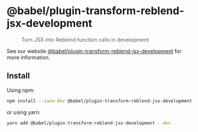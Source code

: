 # @babel/plugin-transform-reblend-jsx-development

> Turn JSX into Reblend function calls in development

See our website [@babel/plugin-transform-reblend-jsx-development](https://babeljs.io/docs/babel-plugin-transform-reblend-jsx-development) for more information.

## Install

Using npm:

```sh
npm install --save-dev @babel/plugin-transform-reblend-jsx-development
```

or using yarn:

```sh
yarn add @babel/plugin-transform-reblend-jsx-development --dev
```
